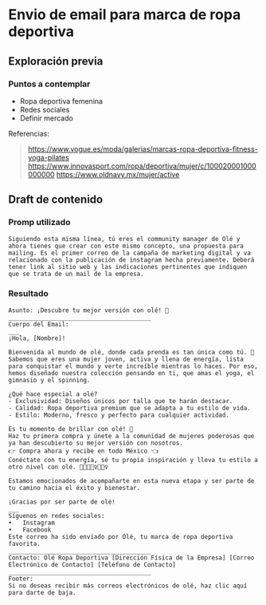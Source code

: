 # Envio de email para marca de ropa deportiva

## Exploración previa

### Puntos a contemplar
- Ropa deportiva femenina
- Redes sociales
- Definir mercado

Referencias:
> https://www.vogue.es/moda/galerias/marcas-ropa-deportiva-fitness-yoga-pilates
> https://www.innovasport.com/ropa/deportiva/mujer/c/100020001000000000
> https://www.oldnavy.mx/mujer/active

## Draft de contenido

### Promp utilizado
```
Siguiendo esta misma línea, tú eres el community manager de Olé y ahora tienes que crear con este mismo concepto, una propuesta para mailing. Es el primer correo de la campaña de marketing digital y va relacionado con la publicación de instagram hecha previamente. Deberá tener link al sitio web y las indicaciones pertinentes que indiquen que se trata de un mail de la empresa.
```

### Resultado

```
Asunto: ¡Descubre tu mejor versión con olé! 🌟
________________________________________
Cuerpo del Email:
___
¡Hola, [Nombre]!

Bienvenida al mundo de olé, donde cada prenda es tan única como tú. 🌟
Sabemos que eres una mujer joven, activa y llena de energía, lista para conquistar el mundo y verte increíble mientras lo haces. Por eso, hemos diseñado nuestra colección pensando en ti, que amas el yoga, el gimnasio y el spinning.

¿Qué hace especial a olé?
- Exclusividad: Diseños únicos por talla que te harán destacar.
- Calidad: Ropa deportiva premium que se adapta a tu estilo de vida.
- Estilo: Moderno, fresco y perfecto para cualquier actividad.

Es tu momento de brillar con olé! 🌟
Haz tu primera compra y únete a la comunidad de mujeres poderosas que ya han descubierto su mejor versión con nosotros.
👉 Compra ahora y recibe en todo México 👈
Conéctate con tu energía, sé tu propia inspiración y lleva tu estilo a otro nivel con olé. 💪🏼🧘🏻‍♀️🚴🏽‍♀️

Estamos emocionados de acompañarte en esta nueva etapa y ser parte de tu camino hacia el éxito y bienestar.

¡Gracias por ser parte de olé!
___
Síguenos en redes sociales:
•	Instagram
•	Facebook
Este correo ha sido enviado por Olé, tu marca de ropa deportiva favorita.
________________________________________
Contacto: Olé Ropa Deportiva [Dirección Física de la Empresa] [Correo Electrónico de Contacto] [Teléfono de Contacto]
________________________________________
Footer:
Si no deseas recibir más correos electrónicos de olé, haz clic aquí para darte de baja.
```